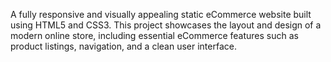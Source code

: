 A fully responsive and visually appealing static eCommerce website built using HTML5 and CSS3. This project showcases the layout and design of a modern online store, including essential eCommerce features such as product listings, navigation, and a clean user interface.
